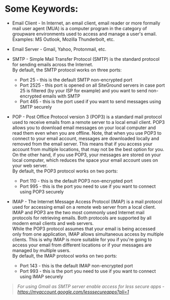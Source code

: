 # Some Keywords:
+ Email Client - In Internet, an email client, email reader or more formally mail user agent (MUA) is a computer program in the category of groupware environments used to access and manage a user's email.\
Examples: MS Outlook, Mozilla Thunderbolt, etc.

+ Email Server - Gmail, Yahoo, Protonmail, etc.

+ SMTP - Simple Mail Transfer Protocol (SMTP) is the standard protocol for sending emails across the Internet.\
By default, the SMTP protocol works on three ports:
  + Port 25 - this is the default SMTP non-encrypted port
  + Port 2525 - this port is opened on all SiteGround servers in case port 25 is filtered (by your ISP for example) and you want to send non-encrypted emails with SMTP
  + Port 465 - this is the port used if you want to send messages using SMTP securely

+ POP - Post Office Protocol version 3 (POP3) is a standard mail protocol used to receive emails from a remote server to a local email client. POP3 allows you to download email messages on your local computer and read them even when you are offline. Note, that when you use POP3 to connect to your email account, messages are downloaded locally and removed from the email server. This means that if you access your account from multiple locations, that may not be the best option for you. On the other hand, if you use POP3, your messages are stored on your local computer, which reduces the space your email account uses on your web server.\
By default, the POP3 protocol works on two ports:

  + Port 110 - this is the default POP3 non-encrypted port
  + Port 995 - this is the port you need to use if you want to connect using POP3 securely

+ IMAP - The Internet Message Access Protocol (IMAP) is a mail protocol used for accessing email on a remote web server from a local client. IMAP and POP3 are the two most commonly used Internet mail protocols for retrieving emails. Both protocols are supported by all modern email clients and web servers.\
While the POP3 protocol assumes that your email is being accessed only from one application, IMAP allows simultaneous access by multiple clients. This is why IMAP is more suitable for you if you're going to access your email from different locations or if your messages are managed by multiple users.\
By default, the IMAP protocol works on two ports:
  + Port 143 - this is the default IMAP non-encrypted port
  + Port 993 - this is the port you need to use if you want to connect using IMAP securely



> *For using Gmail as SMTP server enable access for less secure apps - https://myaccount.google.com/lesssecureapps?pli=1*
